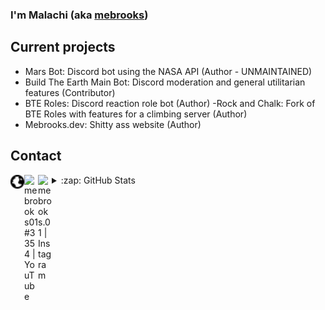 ### I'm Malachi (aka [mebrooks][website])

## Current projects

- Mars Bot: Discord bot using the NASA API (Author - UNMAINTAINED)
- Build The Earth Main Bot: Discord moderation and general utilitarian features (Contributor)
- BTE Roles: Discord reaction role bot (Author)
    -Rock and Chalk: Fork of BTE Roles with features for a climbing server (Author)
- Mebrooks.dev: Shitty ass website (Author)

## Contact
[<img align="left" alt="mebrooks.dev" width="22px" src="https://raw.githubusercontent.com/iconic/open-iconic/master/svg/globe.svg" />][website]
[<img align="left" alt="mebrooks01#3354 | YouTube" width="22px" src="https://cdn.jsdelivr.net/npm/simple-icons@v3/icons/discord.svg" />][discord]
[<img align="left" alt="mebrooks.01 | Instagram" width="22px" src="https://cdn.jsdelivr.net/npm/simple-icons@v3/icons/instagram.svg" />][instagram]

<details>
  <summary>:zap: GitHub Stats</summary>

  <img align="left" alt="mebrooks01's GitHub Stats" src="https://github-readme-stats.codestackr.vercel.app/api?username=mebrooks01&show_icons=true&hide_border=true" />

</details>

[website]: https://mebrooks.dev
[discord]: https://discord.com/users/496463728661889026
[instagram]: https://instagram.com/mebrooks.01
